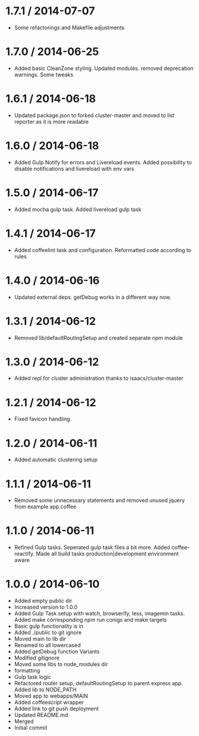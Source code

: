 
1.7.1 / 2014-07-07 
==================
 * Some refactorings and Makefile adjustments

1.7.0 / 2014-06-25 
==================

 * Added basic CleanZone styling. Updated modules. removed deprecation warnings. Some tweaks

1.6.1 / 2014-06-18 
==================

 * Updated package.json to forked cluster-master and moved to list reporter as it is more readable

1.6.0 / 2014-06-18 
==================

 * Added Gulp Notify for errors and Livereload events. Added possibility to disable notifications and livereload with env vars

1.5.0 / 2014-06-17 
==================

 * Added mocha gulp task. Added livereload gulp task

1.4.1 / 2014-06-17 
==================

 * Added coffeelint task and configuration. Reformatted code according to rules

1.4.0 / 2014-06-16 
==================

 * Updated external deps. getDebug works in a different way now.

1.3.1 / 2014-06-12 
==================

 * Removed lib/defaultRoutingSetup and created separate npm module

1.3.0 / 2014-06-12 
==================

 * Added repl for cluster administration thanks to isaacs/cluster-master

1.2.1 / 2014-06-12 
==================

 * Fixed favicon handling.

1.2.0 / 2014-06-11 
==================

 * Added automatic clustering setup

1.1.1 / 2014-06-11 
==================

 * Removed some unnecessary statements and removed unused jquery from example app.coffee

1.1.0 / 2014-06-11 
==================

 * Refined Gulp tasks. Seperated gulp task files a bit more. Added coffee-reactify. Made all build tasks production|development environment aware

1.0.0 / 2014-06-10 
==================

 * Added empty public dir
 * Increased version to 1.0.0
 * Added Gulp Task setup with watch, browserify, less, imagemin tasks. Added make corresponding npm run conigs and make targets
 * Basic gulp functionality is in
 * Added ./public to git ignore
 * Moved main to lib dir
 * Renamed to all lowercased
 * Added getDebug function Variants
 * Modified gitignore
 * Moved some libs to node_modules dir
 * formatting
 * Gulp task logic
 * Refactored router setup, defaultRoutingSetup to parent express app. Added lib to NODE_PATH
 * Moved app to webapps/MAIN
 * Added coffeescript wrapper
 * Added link to git push deployment
 * Updated README.md
 * Merged
 * Initial commit
